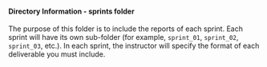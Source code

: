 ####  Directory Information - sprints folder

The purpose of this folder is to include the reports of each sprint. Each sprint will have its own sub-folder (for example, `sprint_01`, `sprint_02`, `sprint_03`, etc.). In each sprint, the instructor will specify the format of each deliverable you must include.
